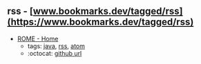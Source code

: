 rss - [www.bookmarks.dev/tagged/rss](https://www.bookmarks.dev/tagged/rss)
---
* [ROME - Home](https://rometools.github.io/rome/)
    * tags: [java](../tagged/java.md), [rss](../tagged/rss.md), [atom](../tagged/atom.md)
    * :octocat: [github url](https://github.com/rometools/rome)
